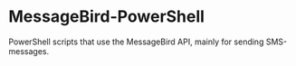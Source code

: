 # MessageBird-PowerShell
PowerShell scripts that use the MessageBird API, mainly for sending SMS-messages.
